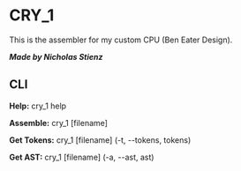 # CRY_1
This is the assembler for my custom CPU (Ben Eater Design).

***Made by Nicholas Stienz***

## CLI
**Help:** cry_1 help

**Assemble:** cry_1 [filename]

**Get Tokens:** cry_1 [filename] (-t, --tokens, tokens)

**Get AST:** cry_1 [filename] (-a, --ast, ast)


